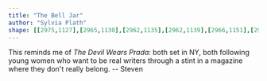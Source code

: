 ```yaml
---
title: "The Bell Jar"
author: "Sylvia Plath"
shape: [[2975,1127],[2965,1130],[2962,1135],[2962,1139],[2966,1151],[2966,1190],[2969,1222],[2969,1253],[2971,1266],[2972,1310],[2976,1351],[2976,1377],[2979,1425],[2979,1447],[2977,1456],[2984,1462],[2994,1465],[3011,1464],[3015,1461],[3017,1454],[3013,1417],[3012,1360],[3009,1345],[3010,1322],[3008,1304],[3009,1278],[3007,1237],[3007,1192],[3005,1174],[3006,1140],[3002,1131],[2993,1127]]
---
```


This reminds me of _The Devil Wears Prada_: both set in NY, both following young women who want to be real writers through a stint in a magazine where they don't really belong. -- Steven
